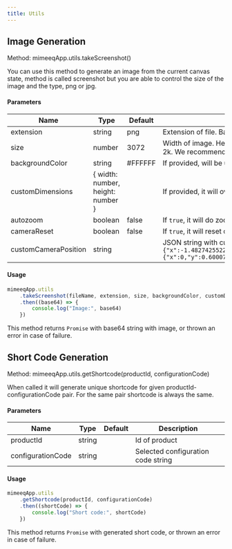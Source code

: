 ```yaml
---
title: Utils
---
```


## Image Generation

Method: mimeeqApp.utils.takeScreenshot()

You can use this method to generate an image from the current canvas state, method is called screenshot but you are able to control the size of the image and the type, png or jpg.

#### Parameters

| Name                 | Type                              | Default | Description                                                                                                                                                                                                                                                            |
| -------------------- | --------------------------------- | ------- | ---------------------------------------------------------------------------------------------------------------------------------------------------------------------------------------------------------------------------------------------------------------------- |
| extension            | string                            | png     | Extension of file. Based on that image has set proper MimeType. Accepts only png, jpg and jpeg.                                                                                                                                                                        |
| size                 | number                            | 3072    | Width of image. Height will be set automatically based on canvas aspect ratio. On iOS powered mobiles it may cause reloads if size is bigger then 2k. We recommend 1k for ecommerce.                                                                                   |
| backgroundColor      | string                            | #FFFFFF | If provided, will be used for background on jpeg file. Accepts only hex and hexa format.                                                                                                                                                                               |
| customDimensions     | { width: number, height: number } |         | If provided, it will overwrite size and/or automatically calculated height.                                                                                                                                                                                            |
| autozoom             | boolean                           | false   | If `true`, it will do zoom out on canvas to make sure product if fully visible.                                                                                                                                                                                        |
| cameraReset          | boolean                           | false   | If `true`, it will reset camera to initial position (position from 1st camera at scene settings).                                                                                                                                                                      |
| customCameraPosition | string                            |         | JSON string with custom camera position eg. ```{"position":{"x":-1.4827425522188151,"y":1.7029008083897266,"z":-5.265221131049244},"alpha":4.4378873110317825,"beta":1.3718508759876076,"target":{"x":0,"y":0.600077748298645,"z":0},"radius":5.580080441792618}```    |

#### Usage

```js
mimeeqApp.utils
    .takeScreenshot(fileName, extension, size, backgroundColor, customDimensions, autozoom, cameraReset, customCameraPosition)
    .then((base64) => {
        console.log("Image:", base64)
    })
```

This method returns `Promise` with base64 string with image, or thrown an error in case of failure.


## Short Code Generation

Method: mimeeqApp.utils.getShortcode(productId, configurationCode)

When called it will generate unique shortcode for given productId-configurationCode pair. For the same pair shortcode is always the same.

#### Parameters

| Name              | Type                              | Default | Description                                                                                                                                                                          |
| ----------------- | --------------------------------- | ------- | ----------------------------------------------- |
| productId         | string                            |         | Id of product                                   |
| configurationCode | string                            |         | Selected configuration code string              |

#### Usage

```js
mimeeqApp.utils
    .getShortcode(productId, configurationCode)
    .then((shortCode) => {
        console.log("Short code:", shortCode)
    })
```

This method returns `Promise` with generated short code, or thrown an error in case of failure.
